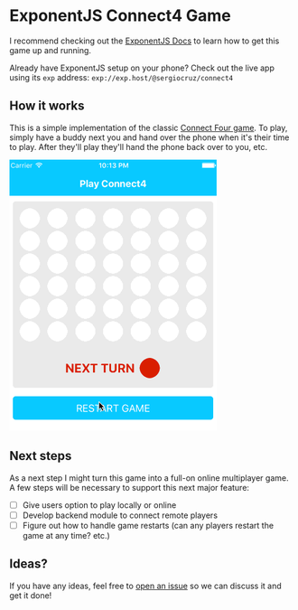# ExponentJS Connect4 Game

I recommend checking out the [ExponentJS Docs](https://exponentjs.com/docs) to learn how to get this game up and running.

Already have ExponentJS setup on your phone? Check out the live app using its `exp` address: `exp://exp.host/@sergiocruz/connect4`

## How it works

This is a simple implementation of the classic [Connect Four game](https://en.wikipedia.org/wiki/Connect_Four). To play, simply have a buddy next you and hand over the phone when it's their time to play. After they'll play they'll hand the phone back over to you, etc.

![](./screenshot.gif)

## Next steps

As a next step I might turn this game into a full-on online multiplayer game. A few steps will be necessary to support this next major feature:

- [ ] Give users option to play locally or online
- [ ] Develop backend module to connect remote players
- [ ] Figure out how to handle game restarts (can any players restart the game at any time? etc.)

## Ideas?

If you have any ideas, feel free to [open an issue](https://github.com/sergiocruz/react-native-connect4/issues/new) so we can discuss it and get it done!

